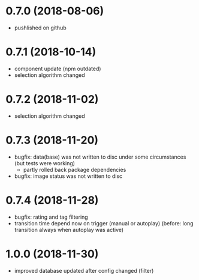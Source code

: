 # 0.7.0 (2018-08-06)
- pushlished on github

# 0.7.1 (2018-10-14)
- component update (npm outdated)
- selection algorithm changed

# 0.7.2 (2018-11-02)
- selection algorithm changed

# 0.7.3 (2018-11-20)
- bugfix: data(base) was not written to disc under some circumstances (but tests were working)
	- partly rolled back package dependencies
- bugfix: image status was not written to disc

# 0.7.4 (2018-11-28)
- bugfix: rating and tag filtering
- transition time depend now on trigger (manual or autoplay)
  (before: long transition always when autoplay was active)

# 1.0.0 (2018-11-30)
- improved database updated after config changed (filter)
